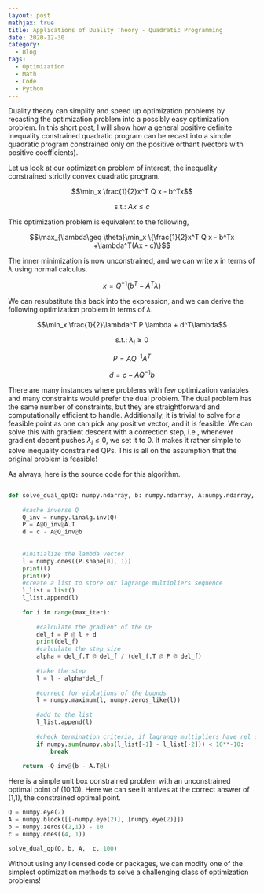 ```yaml
---
layout: post
mathjax: true
title: Applications of Duality Theory - Quadratic Programming 
date: 2020-12-30
category:
  - Blog
tags:
  - Optimization
  - Math
  - Code
  - Python
---
```


Duality theory can simplify and speed up optimization problems by recasting the optimization problem into a possibly easy optimization problem. In this short post, I will show how a general positive definite inequality constrained quadratic program can be recast into a simple quadratic program constrained only on the positive orthant (vectors with positive coefficients). 

Let us look at our optimization problem of interest, the inequality constrained strictly convex quadratic program.  

$$\min_x \frac{1}{2}x^T Q x - b^Tx$$

$$\text{s.t.: } Ax \leq c$$

This optimization problem is equivalent to the following, 

$$\max_{\lambda\geq \theta}\min_x \{\frac{1}{2}x^T Q x - b^Tx +\lambda^T(Ax - c)\}$$

The inner minimization is now unconstrained, and we can write x in terms of $\lambda$ using normal calculus.

$$x = Q^{-1}(b^T-A^T\lambda)$$

We can resubstitute this back into the expression, and we can derive the following optimization problem in terms of $\lambda$.

$$\min_x \frac{1}{2}\lambda^T P \lambda + d^T\lambda$$

$$\text{s.t.: } \lambda_i \geq 0$$

$$P = AQ^{-1}A^T$$

$$d = c - AQ^{-1}b$$

There are many instances where problems with few optimization variables and many constraints would prefer the dual problem. The dual problem has the same number of constraints, but they are straightforward and computationally efficient to handle. Additionally, it is trivial to solve for a feasible point as one can pick any positive vector, and it is feasible. We can solve this with gradient descent with a correction step, i.e., whenever gradient decent pushes $\lambda_i\leq 0$, we set it to 0. It makes it rather simple to solve inequality constrained QPs. This is all on the assumption that the original problem is feasible!

As always, here is the source code for this algorithm. 

```python

def solve_dual_qp(Q: numpy.ndarray, b: numpy.ndarray, A:numpy.ndarray, c:numpy.ndarray, max_iter:int = 10**3)-> numpy.ndarray:
    
    #cache inverse Q
    Q_inv = numpy.linalg.inv(Q)
    P = A@Q_inv@A.T
    d = c - A@Q_inv@b
    
    
    #initialize the lambda vector
    l = numpy.ones((P.shape[0], 1))
    print(l)
    print(P)
    #create a list to store our lagrange multipliers sequence 
    l_list = list()
    l_list.append(l)
    
    for i in range(max_iter):
        
        #calculate the gradient of the QP
        del_f = P @ l + d
        print(del_f)
        #calculate the step size 
        alpha = del_f.T @ del_f / (del_f.T @ P @ del_f)
        
        #take the step
        l = l - alpha*del_f
        
        #correct for violations of the bounds
        l = numpy.maximum(l, numpy.zeros_like(l))
        
        #add to the list
        l_list.append(l)
        
        #check termination criteria, if lagrange multipliers have rel diff less then 10E-10 terminate
        if numpy.sum(numpy.abs(l_list[-1] - l_list[-2])) < 10**-10:
            break
    
    return -Q_inv@(b - A.T@l)
```
Here is a simple unit box constrained problem with an unconstrained optimal point of (10,10). Here we can see it arrives at the correct answer of (1,1), the constrained optimal point.

```python
Q = numpy.eye(2)
A = numpy.block([[-numpy.eye(2)], [numpy.eye(2)]])
b = numpy.zeros((2,1)) - 10
c = numpy.ones((4, 1))

solve_dual_qp(Q, b, A,  c, 100)
```

Without using any licensed code or packages, we can modify one of the simplest optimization methods to solve a challenging class of optimization problems!
